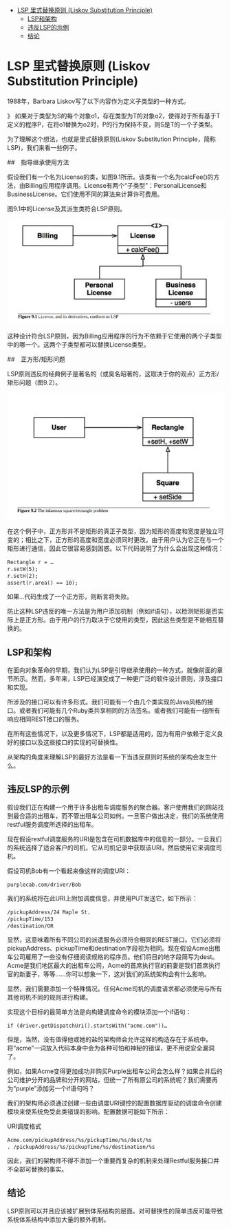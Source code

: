
- [LSP 里式替换原则 (Liskov Substitution Principle)](#lsp-里式替换原则-liskov-substitution-principle)
  - [LSP和架构](#lsp和架构)
  - [违反LSP的示例](#违反lsp的示例)
  - [结论](#结论)

# LSP 里式替换原则 (Liskov Substitution Principle)

1988年，Barbara Liskov写了以下内容作为定义子类型的一种方式。

》 如果对于类型为S的每个对象o1，存在类型为T的对象o2，使得对于所有基于T定义的程序P，在将o1替换为o2时，P的行为保持不变，则S是T的一个子类型。

为了理解这个想法，也就是里式替换原则(Liskov Substitution Principle，简称LSP)，我们来看一些例子。

##　指导继承使用方法

假设我们有一个名为License的类，如图9.1所示。该类有一个名为calcFee()的方法，由Billing应用程序调用。License有两个“子类型”：PersonalLicense和BusinessLicense。它们使用不同的算法来计算许可费用。

图9.1中的License及其派生类符合LSP原则。

![图9.1](./static/9.1.png)

这种设计符合LSP原则，因为Billing应用程序的行为不依赖于它使用的两个子类型中的哪一个。这两个子类型都可以替换License类型。

##　正方形/矩形问题

LSP原则违反的经典例子是著名的（或臭名昭著的，这取决于你的观点）正方形/矩形问题（图9.2）。

![图9.2](./static/9.2.png)

在这个例子中，正方形并不是矩形的真正子类型，因为矩形的高度和宽度是独立可变的；相比之下，正方形的高度和宽度必须同时更改。由于用户认为它正在与一个矩形进行通信，因此它很容易感到困惑。以下代码说明了为什么会出现这种情况：

```
Rectangle r = …
r.setW(5);
r.setH(2);
assert(r.area() == 10);
```

如果...代码生成了一个正方形，则断言将失败。

防止这种LSP违反的唯一方法是为用户添加机制（例如if语句），以检测矩形是否实际上是正方形。由于用户的行为取决于它使用的类型，因此这些类型是不能相互替换的。

## LSP和架构

在面向对象革命的早期，我们认为LSP是引导继承使用的一种方式，就像前面的章节所示。然而，多年来，LSP已经演变成了一种更广泛的软件设计原则，涉及接口和实现。

所涉及的接口可以有许多形式。我们可能有一个由几个类实现的Java风格的接口。或者我们可能有几个Ruby类共享相同的方法签名。或者我们可能有一组所有响应相同REST接口的服务。

在所有这些情况下，以及更多情况下，LSP都是适用的，因为有用户依赖于定义良好的接口以及这些接口的实现的可替换性。

从架构的角度来理解LSP的最好方法是看一下当违反原则时系统的架构会发生什么。

## 违反LSP的示例

假设我们正在构建一个用于许多出租车调度服务的聚合器。客户使用我们的网站找到最合适的出租车，而不管出租车公司如何。一旦客户做出决定，我们的系统使用restful服务调度所选择的出租车。

现在假设restful调度服务的URI是包含在司机数据库中的信息的一部分。一旦我们的系统选择了适合客户的司机，它从司机记录中获取该URI，然后使用它来调度司机。

假设司机Bob有一个看起来像这样的调度URI：

```
purplecab.com/driver/Bob
```

我们的系统将在此URI上附加调度信息，并使用PUT发送它，如下所示：

```
/pickupAddress/24 Maple St.
/pickupTime/153
/destination/OR
```

显然，这意味着所有不同公司的派遣服务必须符合相同的REST接口。它们必须将pickupAddress、pickupTime和destination字段视为相同。现在假设Acme出租车公司雇用了一些没有仔细阅读规格的程序员。他们将目的地字段简写为dest。Acme是我们地区最大的出租车公司，Acme的首席执行官的前妻是我们首席执行官的新妻子，等等……你可以想象一下，这对我们的系统架构会有什么影响。

显然，我们需要添加一个特殊情况。任何Acme司机的调度请求都必须使用与所有其他司机不同的规则进行构建。

实现这个目标的最简单方法是向构建调度命令的模块添加一个if语句：

```
if (driver.getDispatchUri().startsWith("acme.com"))…
```

但是，当然，没有值得他或她的盐的架构师会允许这样的构造存在于系统中。将“acme”一词放入代码本身中会为各种可怕和神秘的错误，更不用说安全漏洞了。

例如，如果Acme变得更加成功并购买Purple出租车公司会怎么样？如果合并后的公司维护分开的品牌和分开的网站，但统一了所有原公司的系统呢？我们需要再为“purple”添加另一个if语句吗？

我们的架构师必须通过创建一些由调度URI键控的配置数据库驱动的调度命令创建模块来使系统免受此类错误的影响。配置数据可能如下所示：

URI调度格式
```
Acme.com/pickupAddress/%s/pickupTime/%s/dest/%s
. /pickupAddress/%s/pickupTime/%s/destination/%s
```
因此，我们的架构师不得不添加一个重要而复杂的机制来处理Restful服务接口并不全部可替换的事实。

## 结论

LSP原则可以并且应该被扩展到体系结构的层面。对可替换性的简单违反可能导致系统体系结构中添加大量的额外机制。